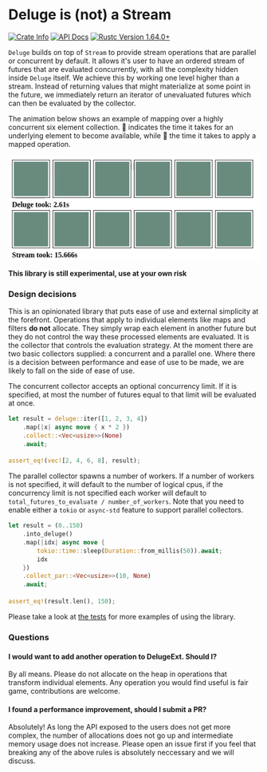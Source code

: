 # Deluge is (not) a Stream

<div>
 <p>
    <a href="https://crates.io/crates/deluge"><img alt="Crate Info" src="https://img.shields.io/crates/v/deluge.svg"/></a>
    <a href="https://docs.rs/deluge/"><img alt="API Docs" src="https://img.shields.io/badge/docs.rs-deluge-green"/></a>
    <a href="https://blog.rust-lang.org/2022/09/22/Rust-1.64.0.html"><img alt="Rustc Version 1.64.0+" src="https://img.shields.io/badge/rustc-1.64%2B-lightgrey.svg"/></a>
  </p>

</div>

`Deluge` builds on top of `Stream` to provide stream operations that are parallel or concurrent by default.
It allows it's user to have an ordered stream of futures that are evaluated concurrently, with all the complexity hidden inside `Deluge` itself.
We achieve this by working one level higher than a stream.
Instead of returning values that might materialize at some point in the future, we immediately return an iterator of unevaluated futures which can then be evaluated by the collector.

The animation below shows an example of mapping over a highly concurrent six element collection. &#x1F4D8; indicates the time it takes for an underlying element to become available, while &#x1F4D7; the time it takes to apply a mapped operation.

![Example of processing using Deluge and Streams](./images/process.gif)

**This library is still experimental, use at your own risk**

### Design decisions

This is an opinionated library that puts ease of use and external simplicity at the forefront.
Operations that apply to individual elements like maps and filters **do not** allocate.
They simply wrap each element in another future but they do not control the way these processed elements are evaluated.
It is the collector that controls the evaluation strategy.
At the moment there are two basic collectors supplied: a concurrent and a parallel one.
Where there is a decision between performance and ease of use to be made, we are likely to fall on the side of ease of use.

The concurrent collector accepts an optional concurrency limit.
If it is specified, at most the number of futures equal to that limit will be evaluated at once.

```rust
let result = deluge::iter([1, 2, 3, 4])
    .map(|x| async move { x * 2 })
    .collect::<Vec<usize>>(None)
    .await;

assert_eq!(vec![2, 4, 6, 8], result);
```

The parallel collector spawns a number of workers.
If a number of workers is not specified, it will default to the number of logical cpus, if the concurrency limit is not specified each worker will default to `total_futures_to_evaluate / number_of_workers`.
Note that you need to enable either a `tokio` or `async-std` feature to support parallel collectors.

```rust
let result = (0..150)
    .into_deluge()
    .map(|idx| async move {
        tokio::time::sleep(Duration::from_millis(50)).await;
        idx
    })
    .collect_par::<Vec<usize>>(10, None)
    .await;

assert_eq!(result.len(), 150);
```

Please take a look at [the tests](https://github.com/mkawalec/deluge/blob/main/src/deluge_ext.rs) for more examples of using the library.

### Questions

#### I would want to add another operation to DelugeExt. Should I?

By all means.
Please do not allocate on the heap in operations that transform individual elements.
Any operation you would find useful is fair game, contributions are welcome.

#### I found a performance improvement, should I submit a PR?

Absolutely!
As long the API exposed to the users does not get more complex, the number of allocations does not go up and intermediate memory usage does not increase.
Please open an issue first if you feel that breaking any of the above rules is absolutely neccessary and we will discuss.
